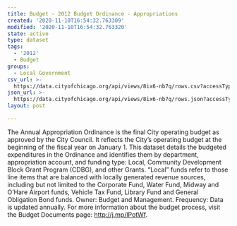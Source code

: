 ```yaml
---
title: Budget - 2012 Budget Ordinance - Appropriations
created: '2020-11-10T16:54:32.763309'
modified: '2020-11-10T16:54:32.763320'
state: active
type: dataset
tags:
  - '2012'
  - Budget
groups:
  - Local Government
csv_url: >-
  https://data.cityofchicago.org/api/views/8ix6-nb7q/rows.csv?accessType=DOWNLOAD
json_url: >-
  https://data.cityofchicago.org/api/views/8ix6-nb7q/rows.json?accessType=DOWNLOAD
layout: post

---
```

The Annual Appropriation Ordinance is the final City operating budget as approved by the City Council. It reflects the City’s operating budget at the beginning of the fiscal year on January 1. This dataset details the budgeted expenditures in the Ordinance and identifies them by department, appropriation account, and funding type: Local, Community Development Block Grant Program (CDBG), and other Grants. “Local” funds refer to those line items that are balanced with locally generated revenue sources, including but not limited to the Corporate Fund, Water Fund, Midway and O’Hare Airport funds, Vehicle Tax Fund, Library Fund and General Obligation Bond funds. Owner: Budget and Management. Frequency: Data is updated annually. For more information about the budget process, visit the Budget Documents page: http://j.mp/lPotWf.
